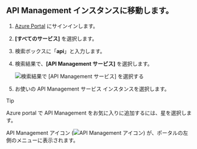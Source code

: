 ## <a name="go-to-your-api-management-instance"></a>API Management インスタンスに移動します。

1. [Azure Portal](https://portal.azure.com) にサインインします。 
2. **[すべてのサービス]** を選択します。  
3. 検索ボックスに「**api**」と入力します。
4. 検索結果で、**[API Management サービス]** を選択します。

    ![検索結果で [API Management サービス] を選択する](./media/api-management-navigate-to-instance/navigate-to-api-management-services.png)

5. お使いの API Management サービス インスタンスを選択します。

> [!TIP]
> Azure portal で API Management をお気に入りに追加するには、星を選択します。
>
> API Management アイコン (![API Management アイコン](./media/api-management-navigate-to-instance/apim-icon.png)) が、ポータルの左側のメニューに表示されます。
 


